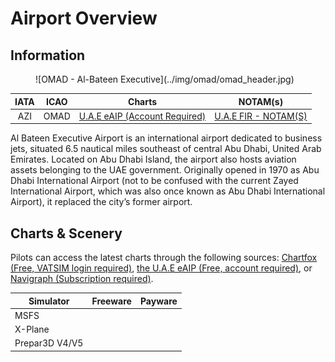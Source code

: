 # Airport Overview
## Information

<figure markdown>
![OMAD - Al-Bateen Executive](../img/omad/omad_header.jpg)
</figure>

| IATA | ICAO | Charts | NOTAM(s) |
|:----:|:----:|:------:|:----------:|
| AZI  | OMAD | [U.A.E eAIP (Account Required)](https://www.gcaa.gov.ae/en/ais/Pages/default.aspx)    | [U.A.E FIR - NOTAM(S) ](https://www.gcaa.gov.ae/en/ais/notice-to-airmen-notam)      |

Al Bateen Executive Airport is an international airport dedicated to business jets, situated 6.5 nautical miles southeast of central Abu Dhabi, United Arab Emirates. Located on Abu Dhabi Island, the airport also hosts aviation assets belonging to the UAE government. Originally opened in 1970 as Abu Dhabi International Airport (not to be confused with the current Zayed International Airport, which was also once known as Abu Dhabi International Airport), it replaced the city’s former airport.

## Charts & Scenery
Pilots can access the latest charts through the following sources: [Chartfox (Free, VATSIM login required)](https://chartfox.org/), [the U.A.E eAIP (Free, account required)](https://www.gcaa.gov.ae/en/ais/Pages/default.aspx), or [Navigraph (Subscription required)](https://navigraph.com/).

| Simulator      | Freeware                    | Payware                            |
|----------------|-----------------------------|------------------------------------|
| MSFS           |                             |                                    |
| X-Plane        |                             |                                    |
| Prepar3D V4/V5 |                             |                                    |